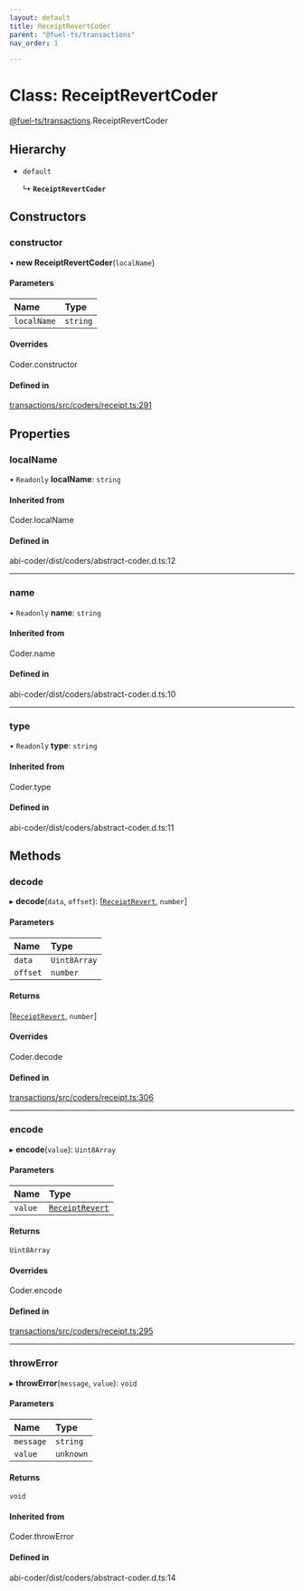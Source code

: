 ```yaml
---
layout: default
title: ReceiptRevertCoder
parent: "@fuel-ts/transactions"
nav_order: 1

---
```


# Class: ReceiptRevertCoder

[@fuel-ts/transactions](../index.md).ReceiptRevertCoder

## Hierarchy

- `default`

  ↳ **`ReceiptRevertCoder`**

## Constructors

### constructor

• **new ReceiptRevertCoder**(`localName`)

#### Parameters

| Name | Type |
| :------ | :------ |
| `localName` | `string` |

#### Overrides

Coder.constructor

#### Defined in

[transactions/src/coders/receipt.ts:291](https://github.com/FuelLabs/fuels-ts/blob/master/packages/transactions/src/coders/receipt.ts#L291)

## Properties

### localName

• `Readonly` **localName**: `string`

#### Inherited from

Coder.localName

#### Defined in

abi-coder/dist/coders/abstract-coder.d.ts:12

___

### name

• `Readonly` **name**: `string`

#### Inherited from

Coder.name

#### Defined in

abi-coder/dist/coders/abstract-coder.d.ts:10

___

### type

• `Readonly` **type**: `string`

#### Inherited from

Coder.type

#### Defined in

abi-coder/dist/coders/abstract-coder.d.ts:11

## Methods

### decode

▸ **decode**(`data`, `offset`): [[`ReceiptRevert`](../index.md#receiptrevert), `number`]

#### Parameters

| Name | Type |
| :------ | :------ |
| `data` | `Uint8Array` |
| `offset` | `number` |

#### Returns

[[`ReceiptRevert`](../index.md#receiptrevert), `number`]

#### Overrides

Coder.decode

#### Defined in

[transactions/src/coders/receipt.ts:306](https://github.com/FuelLabs/fuels-ts/blob/master/packages/transactions/src/coders/receipt.ts#L306)

___

### encode

▸ **encode**(`value`): `Uint8Array`

#### Parameters

| Name | Type |
| :------ | :------ |
| `value` | [`ReceiptRevert`](../index.md#receiptrevert) |

#### Returns

`Uint8Array`

#### Overrides

Coder.encode

#### Defined in

[transactions/src/coders/receipt.ts:295](https://github.com/FuelLabs/fuels-ts/blob/master/packages/transactions/src/coders/receipt.ts#L295)

___

### throwError

▸ **throwError**(`message`, `value`): `void`

#### Parameters

| Name | Type |
| :------ | :------ |
| `message` | `string` |
| `value` | `unknown` |

#### Returns

`void`

#### Inherited from

Coder.throwError

#### Defined in

abi-coder/dist/coders/abstract-coder.d.ts:14
